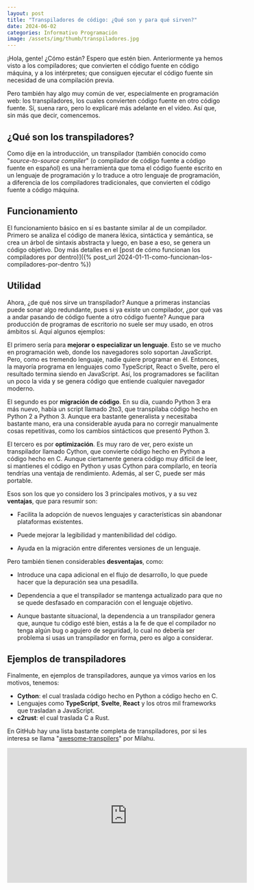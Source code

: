 ```yaml
---
layout: post
title: "Transpiladores de código: ¿Qué son y para qué sirven?"
date: 2024-06-02
categories: Informativo Programación
image: /assets/img/thumb/transpiladores.jpg
---
```


¡Hola, gente! ¿Cómo están? Espero que estén bien. Anteriormente ya hemos visto a los compiladores; que convierten el código fuente en código máquina, y a los intérpretes; que consiguen ejecutar el código fuente sin necesidad de una compilación previa.

Pero también hay algo muy común de ver, especialmente en programación web: los transpiladores, los cuales convierten código fuente en otro código fuente. Sí, suena raro, pero lo explicaré más adelante en el vídeo. Así que, sin más que decir, comencemos.

## ¿Qué son los transpiladores?

Como dije en la introducción, un transpilador (también conocido como "*source-to-source compiler*" (o compilador de código fuente a código fuente en español) es una herramienta que toma el código fuente escrito en un lenguaje de programación y lo traduce a otro lenguaje de programación, a diferencia de los compiladores tradicionales, que convierten el código fuente a código máquina.

## Funcionamiento

El funcionamiento básico en sí es bastante similar al de un compilador. Primero se analiza el código de manera léxica, sintáctica y semántica, se crea un árbol de sintaxis abstracta y luego, en base a eso, se genera un código objetivo. Doy más detalles en el [post de cómo funcionan los compiladores por dentro)]({% post_url 2024-01-11-como-funcionan-los-compiladores-por-dentro %})

## Utilidad

Ahora, ¿de qué nos sirve un transpilador? Aunque a primeras instancias puede sonar algo redundante, pues si ya existe un compilador, ¿por qué vas a andar pasando de código fuente a otro código fuente? Aunque para producción de programas de escritorio no suele ser muy usado, en otros ámbitos sí. Aquí algunos ejemplos:

El primero sería para **mejorar o especializar un lenguaje**. Esto se ve mucho en programación web, donde los navegadores solo soportan JavaScript. Pero, como es tremendo lenguaje, nadie quiere programar en él. Entonces, la mayoría programa en lenguajes como TypeScript, React o Svelte, pero el resultado termina siendo en JavaScript. Así, los programadores se facilitan un poco la vida y se genera código que entiende cualquier navegador moderno.

El segundo es por **migración de código**. En su día, cuando Python 3 era más nuevo, había un script llamado 2to3, que transpilaba código hecho en Python 2 a Python 3. Aunque era bastante generalista y necesitaba bastante mano, era una considerable ayuda para no corregir manualmente cosas repetitivas, como los cambios sintácticos que presentó Python 3.

El tercero es por **optimización**. Es muy raro de ver, pero existe un transpilador llamado Cython, que convierte código hecho en Python a código hecho en C. Aunque ciertamente genera código muy difícil de leer, si mantienes el código en Python y usas Cython para compilarlo, en teoría tendrías una ventaja de rendimiento. Además, al ser C, puede ser más portable.

Esos son los que yo considero los 3 principales motivos, y a su vez **ventajas**, que para resumir son:

- Facilita la adopción de nuevos lenguajes y características sin abandonar plataformas existentes.

- Puede mejorar la legibilidad y mantenibilidad del código.

- Ayuda en la migración entre diferentes versiones de un lenguaje.

Pero también tienen considerables **desventajas**, como:

- Introduce una capa adicional en el flujo de desarrollo, lo que puede hacer que la depuración sea una pesadilla.

- Dependencia a que el transpilador se mantenga actualizado para que no se quede desfasado en comparación con el lenguaje objetivo.

- Aunque bastante situacional, la dependencia a un transpilador genera que, aunque tu código esté bien, estás a la fe de que el compilador no tenga algún bug o agujero de seguridad, lo cual no debería ser problema si usas un transpilador en forma, pero es algo a considerar.

## Ejemplos de transpiladores

Finalmente, en ejemplos de transpiladores, aunque ya vimos varios en los motivos, tenemos:

- **Cython**: el cual traslada código hecho en Python a código hecho en C.
- Lenguajes como **TypeScript**, **Svelte**, **React** y los otros mil frameworks que trasladan a JavaScript.
- **c2rust**: el cual traslada C a Rust.

En GitHub hay una lista bastante completa de transpiladores, por si les interesa se llama "[awesome-transpilers](https://github.com/milahu/awesome-transpilers)" por Milahu.

<iframe width="560" height="315" class="ytvideo" src="https://www.youtube-nocookie.com/embed/U_kLDdymx48?si=s6KBDVWeLFTrfTvW" title="YouTube video player" frameborder="0" allow="accelerometer; autoplay; clipboard-write; encrypted-media; gyroscope; picture-in-picture; web-share" referrerpolicy="strict-origin-when-cross-origin" allowfullscreen></iframe>